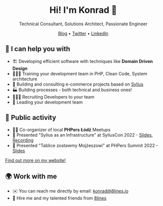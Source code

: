 <h1 align="center">Hi! I'm Konrad 👋</h1>

<p align="center">
  Technical Consultant, Solutions Architect, Passionate Engineer
</p>
<p align="center">
  <a href="https://konradalfaro.com">Blog</a> • <a href="https://twitter.com/alfaro_konrad">Twitter</a> • <a href="https://www.linkedin.com/in/konrad-alfaro/">LinkedIn</a>
</p>

## 🤝 I can help you with

* 🏗️ Developing efficient software with techniques like **Domain Driven Design**
* 👨🏻‍🏫 Training your development team in PHP, Clean Code, System architecture
* 🛒 Building and consulting e-commerce projects based on [Sylius](https://github.com/Sylius/Sylius)
* 🏭 Building processes - both technical and business ones!
* 👨🏻‍💻 Recruiting Developers to your team
* 🕺 Leading your development team

## 🎤 Public activity

* 👷‍♂️ Co-organizer of local **PHPers Łódź** Meetups
* 🦢 Presented "Sylius as an Infrastructure" at SyliusCon 2022 - [Slides](https://speakerdeck.com/radnok/sylius-as-an-infrastructure), [Recording](https://youtu.be/xlZ3Q_S1cfk)
* 🐘 Presented "Tablice zostawmy Mojżeszowi" at PHPers Summit 2022 - [Slides](https://speakerdeck.com/radnok/tablice-zostawmy-mojzeszowi)

[Find out more on my website!](https://konradalfaro.com/tag/presentation/)

## 🌍 Work with me

* ✉️ You can reach me directly by email: [konrad@8lines.io](mailto:konrad@8lines.io)
* 💪 Hire me and my talented friends from [8lines](https://8lines.io/contact)
